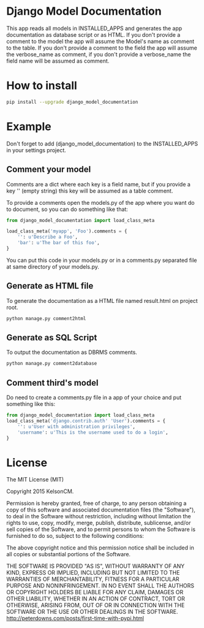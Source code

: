 # Django Model Documentation

This app reads all models in INSTALLED_APPS and generates the app documentation as database script or as HTML. If you don't provide a comment to the model the app will assume the Model's name as comment to the table. If you don't provide a comment to the field the app will assume the verbose_name as comment, if you don't provide a verbose_name the field name will be assumed as comment.


# How to install

```bash
pip install --upgrade django_model_documentation
```

# Example

Don't forget to add (django_model_documentation) to the INSTALLED_APPS in your settings project.

## Comment your model

Comments are a dict where each key is a field name, but if you provide a key '' (empty string) this key will be assumed as a table comment.

To provide a comments open the models.py of the app where you want do to document, so you can do something like that:

```python
from django_model_documentation import load_class_meta

load_class_meta('myapp', 'Foo').comments = {
    '': u'Describe a Foo',
    'bar': u'The bar of this foo',
}
```

You can put this code in your models.py or in a comments.py separated file at same directory of your models.py.



## Generate as HTML file

To generate the documentation as a HTML file named result.html on project root. 

```bash
python manage.py comment2html
```


## Generate as SQL Script

To output the documentation as DBRMS comments.

```bash
python manage.py comment2database
```


## Comment third's model

Do need to create a comments.py file in a app of your choice and put something like this:

```python
from django_model_documentation import load_class_meta
load_class_meta('django.contrib.auth' 'User').comments = {
    '': u'User with administration privileges',
    'username': u'This is the username used to do a login',
}
```


 
# License
 
The MIT License (MIT)

Copyright 2015 KelsonCM.

Permission is hereby granted, free of charge, to any person obtaining a copy of
this software and associated documentation files (the "Software"), to deal in
the Software without restriction, including without limitation the rights to
use, copy, modify, merge, publish, distribute, sublicense, and/or sell copies of
the Software, and to permit persons to whom the Software is furnished to do so,
subject to the following conditions:

The above copyright notice and this permission notice shall be included in all
copies or substantial portions of the Software.

THE SOFTWARE IS PROVIDED "AS IS", WITHOUT WARRANTY OF ANY KIND, EXPRESS OR
IMPLIED, INCLUDING BUT NOT LIMITED TO THE WARRANTIES OF MERCHANTABILITY, FITNESS
FOR A PARTICULAR PURPOSE AND NONINFRINGEMENT. IN NO EVENT SHALL THE AUTHORS OR
COPYRIGHT HOLDERS BE LIABLE FOR ANY CLAIM, DAMAGES OR OTHER LIABILITY, WHETHER
IN AN ACTION OF CONTRACT, TORT OR OTHERWISE, ARISING FROM, OUT OF OR IN
CONNECTION WITH THE SOFTWARE OR THE USE OR OTHER DEALINGS IN THE SOFTWARE.
http://peterdowns.com/posts/first-time-with-pypi.html
